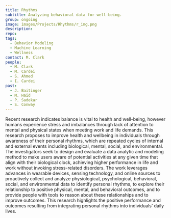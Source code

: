 ```yaml
---
title: Rhythms
subtitle: Analyzing behavioral data for well-being.
group: ongoing
image: images/Projects/Rhythms/r_img.png
description: 
repo:
tags:
  - Behavior Modeling
  - Machine Learning
  - Wellness
contact: M. Clark
people: 
  - M. Clark
  - M. Cardei
  - S. Ahmed 
  - I. Cardei
past:
  - J. Baitinger
  - M. Haid
  - P. Sadekar
  - S. Conway
---
```

  
Recent research indicates balance is vital to health and well-being, however humans experience stress and imbalances through lack of attention to mental and physical states when meeting work and life demands. This research proposes to improve health and wellbeing in individuals through awareness of their personal rhythms, which are repeated cycles of internal and external events including biological, mental, social, and environmental. The investigators seek to design and evaluate a data analytic and modeling method to make users aware of potential activities at any given time that align with their biological clock, achieving higher performance in life and work without invoking stress-related disorders. The work leverages advances in wearable devices, sensing technology, and online sources to proactively collect and analyze physiological, psychological, behavioral, social, and environmental data to identify personal rhythms, to explore their relationship to positive physical, mental, and behavioral outcomes, and to provide people with tools to reason about these relationships and to improve outcomes. This research highlights the positive performance and outcomes resulting from integrating personal rhythms into individuals’ daily lives.

